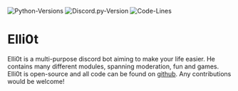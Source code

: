 ![Python-Versions](https://img.shields.io/badge/python-3.9.1-blue?style=flat-square)
![Discord.py-Version](https://img.shields.io/badge/discord.py-2.0-blue?style=flat-square)
![Code-Lines](https://img.shields.io/tokei/lines/github/isaa-ctaylor/Elli0t?style=flat-square)

# Elli0t

Elli0t is a multi-purpose discord bot aiming to make your life easier. He contains many different modules, spanning moderation, fun and games. Elli0t is open-source and all code can be found on [github](https://github.com/isaa-ctaylor/Elli0t). Any contributions would be welcome!

